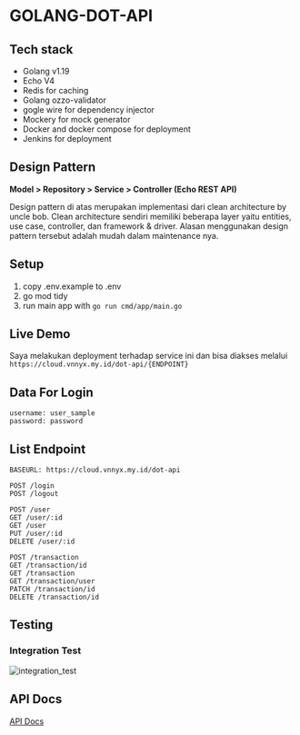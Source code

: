 # GOLANG-DOT-API

## Tech stack

- Golang v1.19
- Echo V4
- Redis for caching
- Golang ozzo-validator
- gogle wire for dependency injector
- Mockery for mock generator
- Docker and docker compose for deployment
- Jenkins for deployment

## Design Pattern

**Model > Repository > Service > Controller (Echo REST API)**

Design pattern di atas merupakan implementasi dari clean architecture by uncle bob. Clean architecture sendiri memiliki beberapa layer yaitu entities, use case, controller, dan framework & driver. Alasan menggunakan design pattern tersebut adalah mudah dalam maintenance nya.

## Setup

1. copy .env.example to .env
2. go mod tidy
3. run main app with `go run cmd/app/main.go`

## Live Demo

Saya melakukan deployment terhadap service ini dan bisa diakses melalui `https://cloud.vnnyx.my.id/dot-api/{ENDPOINT}`

## Data For Login

```
username: user_sample
password: password
```

## List Endpoint

```
BASEURL: https://cloud.vnnyx.my.id/dot-api

POST /login
POST /logout

POST /user
GET /user/:id
GET /user
PUT /user/:id
DELETE /user/:id

POST /transaction
GET /transaction/id
GET /transaction
GET /transaction/user
PATCH /transaction/id
DELETE /transaction/id

```

## Testing

### Integration Test

![integration_test](https://imgur.com/0EdCmp3.png)

## API Docs
[API Docs](https://documenter.getpostman.com/view/24450154/2s8YzWRfeC)
